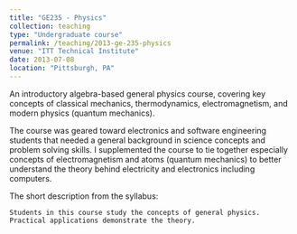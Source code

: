 ```yaml
---
title: "GE235 - Physics"
collection: teaching
type: "Undergraduate course"
permalink: /teaching/2013-ge-235-physics
venue: "ITT Technical Institute"
date: 2013-07-08
location: "Pittsburgh, PA"
---
```


An introductory algebra-based general physics course, covering key concepts of classical mechanics, thermodynamics, electromagnetism, and modern physics (quantum mechanics).

The course was geared toward electronics and software engineering students that needed a general background in science concepts and problem solving skills. I supplemented the course to tie together especially concepts of electromagnetism and atoms (quantum mechanics) to better understand the theory behind electricity and electronics including computers.

The short description from the syllabus:

    Students in this course study the concepts of general physics.
    Practical applications demonstrate the theory.


